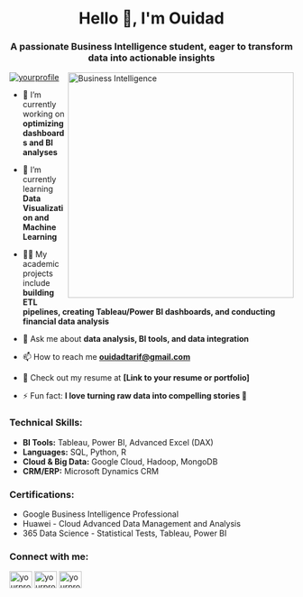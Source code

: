 <h1 align="center">Hello 👋, I'm Ouidad </h1>
<h3 align="center">A passionate Business Intelligence student, eager to transform data into actionable insights</h3>

<img align="right" alt="Business Intelligence" width="400" src="https://cdn.dribbble.com/users/17707/screenshots/2413754/bi-dashboard.gif">

<p align="left"> <a href="https://twitter.com/yourprofile" target="blank"><img src="https://img.shields.io/twitter/follow/yourprofile?logo=twitter&style=for-the-badge" alt="yourprofile" /></a> </p>

- 🔭 I’m currently working on **optimizing dashboards and BI analyses**

- 🌱 I’m currently learning **Data Visualization and Machine Learning**

- 👨‍💻 My academic projects include **building ETL pipelines, creating Tableau/Power BI dashboards, and conducting financial data analysis**

- 💬 Ask me about **data analysis, BI tools, and data integration**

- 📫 How to reach me **ouidadtarif@gmail.com**

- 📄 Check out my resume at **[Link to your resume or portfolio]**

- ⚡ Fun fact: **I love turning raw data into compelling stories 🎯**

<h3 align="left">Technical Skills:</h3>
<ul>
  <li><strong>BI Tools:</strong> Tableau, Power BI, Advanced Excel (DAX)</li>
  <li><strong>Languages:</strong> SQL, Python, R</li>
  <li><strong>Cloud & Big Data:</strong> Google Cloud, Hadoop, MongoDB</li>
  <li><strong>CRM/ERP:</strong> Microsoft Dynamics CRM</li>
</ul>

<h3 align="left">Certifications:</h3>
<ul>
  <li>Google Business Intelligence Professional</li>
  <li>Huawei - Cloud Advanced Data Management and Analysis</li>
  <li>365 Data Science - Statistical Tests, Tableau, Power BI</li>
</ul>

<h3 align="left">Connect with me:</h3>
<p align="left">
<a href="https://linkedin.com/in/yourprofile" target="blank"><img align="center" src="https://raw.githubusercontent.com/rahuldkjain/github-profile-readme-generator/master/src/images/icons/Social/linked-in-alt.svg" alt="yourprofile" height="30" width="40" /></a>
<a href="https://twitter.com/yourprofile" target="blank"><img align="center" src="https://raw.githubusercontent.com/rahuldkjain/github-profile-readme-generator/master/src/images/icons/Social/twitter.svg" alt="yourprofile" height="30" width="40" /></a>
<a href="https://dev.to/yourprofile" target="blank"><img align="center" src="https://raw.githubusercontent.com/rahuldkjain/github-profile-readme-generator/master/src/images/icons/Social/devto.svg" alt="yourprofile" height="30" width="40" /></a>
</p>
